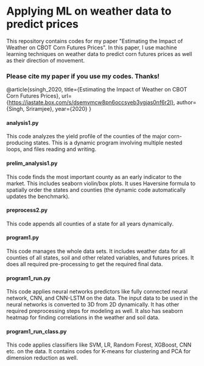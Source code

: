 # Applying ML on weather data to predict prices


This repository contains codes for my paper "Estimating the Impact of Weather on CBOT Corn Futures Prices". In this paper, I use machine learning techniques on weather data to predict corn futures prices as well as their direction of movement.

### Please cite my paper if you use my codes. Thanks!

@article{ssingh_2020,
   title={Estimating the Impact of Weather on CBOT Corn Futures Prices},
   url={https://iastate.box.com/s/dsemvmcw8pn6occsyeb3ygjas0nf6r2l},
   author={Singh, Sriramjee},
   year={2020}
}


#### analysis1.py

This code analyzes the yield profile of the counties of the major corn-producing states. This is a dynamic program involving multiple nested loops, and files reading and writing. 

#### prelim_analysis1.py

This code finds the most important county as an early indicator to the market. This includes seaborn violin/box plots. It uses Haversine formula to spatially order the states and counties (the dynamic code automatically updates the benchmark).

#### preprocess2.py

This code appends all counties of a state for all years dynamically.

#### program1.py

This code manages the whole data sets. It includes weather data for all counties of all states, soil and other related variables, and futures prices. It does all required pre-processing to get the required final data.

#### program1_run.py

This code applies neural networks predictors like fully connected neural network, CNN, and CNN-LSTM on the data. The input data to be used in the neural networks is converted to 3D from 2D dynamically. It has other required preprocessing steps for modeling as well. It also has seaborn heatmap for finding correlations in the weather and soil data.

#### program1_run_class.py

This code applies classifiers like SVM, LR, Random Forest, XGBoost, CNN etc. on the data. It contains codes for K-means for clustering and PCA for dimension reduction as well.








